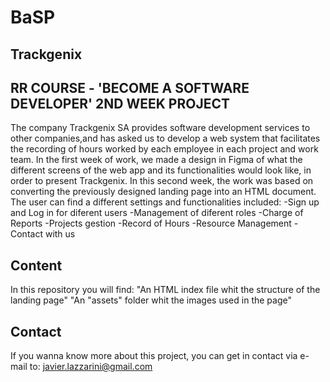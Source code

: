 # BaSP
## Trackgenix
## RR COURSE - 'BECOME A SOFTWARE DEVELOPER' 2ND WEEK PROJECT
The company Trackgenix SA provides software development services to other companies,and has asked us to develop a web system that facilitates the recording of hours worked by each employee in each project and work team.
In the first week of work, we made a design in Figma of what the different screens of the web app and its functionalities would look like, in order to present Trackgenix.
In this second week, the work was based on converting the previously designed landing page into an HTML document.
The user can find a different settings and functionalities included:
-Sign up and Log in for diferent users
-Management of diferent roles
-Charge of Reports
-Projects gestion
-Record of Hours
-Resource Management
-Contact with us

## Content
In this repository you will find:
"An HTML index file whit the structure of the landing page"
"An "assets" folder whit the images used in the page"

## Contact
If you wanna know more about this project, you can get in contact via e-mail to: javier.lazzarini@gmail.com